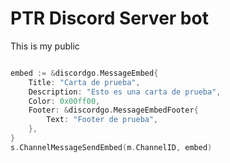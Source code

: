 # PTR Discord Server bot

This is my public

```go

embed := &discordgo.MessageEmbed{
    Title: "Carta de prueba",
    Description: "Esto es una carta de prueba",
    Color: 0x00ff00,
    Footer: &discordgo.MessageEmbedFooter{
        Text: "Footer de prueba",
    },
}
s.ChannelMessageSendEmbed(m.ChannelID, embed)

```
